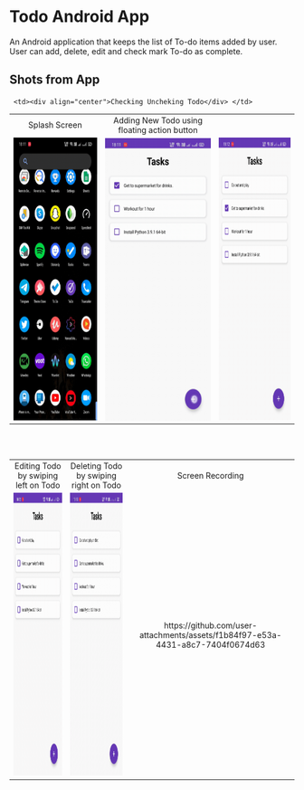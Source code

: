 # Todo Android App
An Android application that keeps the list of To-do items added by user. User can add, delete, edit and check mark To-do as complete. 

## Shots from App

<table>
  <tr>
    <td><div align="center">Splash Screen</div> </td>
     <td><div align="center">Adding New Todo using floating action button</div> </td>




     <td><div align="center">Checking Uncheking Todo</div> </td>
  </tr>
  
  <tr>
    <td> <div align="center"><img src="/Gifs/splash.gif" height=500></div> </td>
    <td> <div align="center"><img src="/Gifs/newTodo.gif" height=500 align="center"></div> </td>
    <td> <div align="center"><img src="/Gifs/Todo%20Check-Uncheck.gif" height=500 ></div> </td>
  </tr>
  </table>
  
  <br />
  <br />
  
  <table>
  <tr>
    <td> <div align="center">Editing Todo by swiping left on Todo</div> </td> 
    <td> <div align="center">Deleting Todo by swiping right on Todo</div> </td> 
    <td> <div align="center">Screen Recording </div> </td> 
   </tr>
   
   <tr>
    <td> <div align="center"><img src="/Gifs/Todo%20Edit.gif" height=500> </div> </td>
    <td> <div align="center"><img src="/Gifs/Delete%20Todo.gif" height=500 > </div> </td>
     <td> <div align="center"> https://github.com/user-attachments/assets/f1b84f97-e53a-4431-a8c7-7404f0674d63</div> </td>
   </tr>
 </table>
